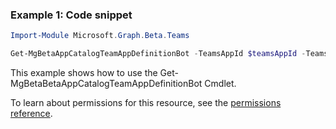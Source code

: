 ### Example 1: Code snippet

```powershellImport-Module Microsoft.Graph.Beta.Teams

Get-MgBetaAppCatalogTeamAppDefinitionBot -TeamsAppId $teamsAppId -TeamsAppDefinitionId $teamsAppDefinitionId
```
This example shows how to use the Get-MgBetaBetaAppCatalogTeamAppDefinitionBot Cmdlet.
To learn about permissions for this resource, see the [permissions reference](/graph/permissions-reference).


